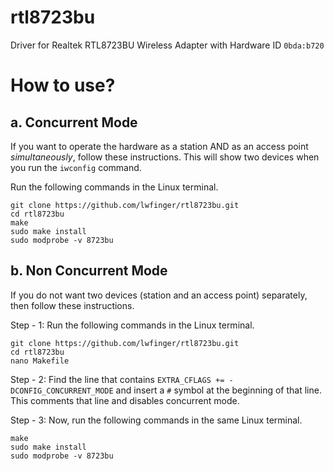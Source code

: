 # rtl8723bu
Driver for Realtek RTL8723BU Wireless Adapter with Hardware ID `0bda:b720`

# How to use?
## a. Concurrent Mode
If you want to operate the hardware as a station AND as an access point *simultaneously*, follow these instructions.  This will show two devices when you run the `iwconfig` command.

Run the following commands in the Linux terminal.

```
git clone https://github.com/lwfinger/rtl8723bu.git
cd rtl8723bu
make
sudo make install
sudo modprobe -v 8723bu

```

## b. Non Concurrent Mode
If you do not want two devices (station and an access point) separately, then follow these instructions.

Step - 1: Run the following commands in the Linux terminal. 
```
git clone https://github.com/lwfinger/rtl8723bu.git
cd rtl8723bu
nano Makefile
```

Step - 2: Find the line that contains `EXTRA_CFLAGS += -DCONFIG_CONCURRENT_MODE` and insert a `#` symbol at the beginning of that line. This comments that line and disables concurrent mode.

Step - 3: Now, run the following commands in the same Linux terminal.

```
make
sudo make install
sudo modprobe -v 8723bu
